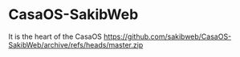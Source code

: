 # CasaOS-SakibWeb
It is the heart of the CasaOS
https://github.com/sakibweb/CasaOS-SakibWeb/archive/refs/heads/master.zip
